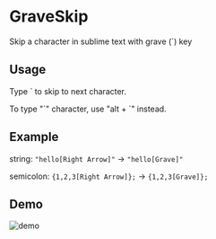 # GraveSkip
Skip a character in sublime text with grave (`) key

Usage
---
Type ` to skip to next character.

To type "\`" character, use "alt + \`" instead.

Example
---
string: `"hello[Right Arrow]"` -> `"hello[Grave]"`

semicolon: `{1,2,3[Right Arrow]};` -> `{1,2,3[Grave]};`

Demo
---
![demo](http://zihao.me/projects/graveskip/demo.gif)
